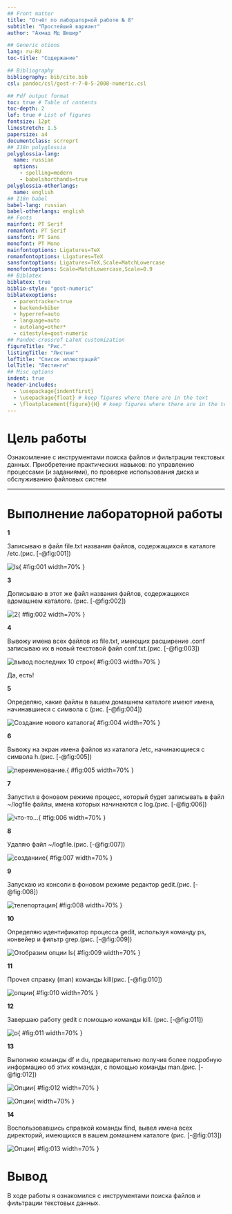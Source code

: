 ```yaml
---
## Front matter
title: "Отчёт по лабораторной работе № 8"
subtitle: "Простейший вариант"
author: "Ахмад Мд Шешир"

## Generic otions
lang: ru-RU
toc-title: "Содержание"

## Bibliography
bibliography: bib/cite.bib
csl: pandoc/csl/gost-r-7-0-5-2008-numeric.csl

## Pdf output format
toc: true # Table of contents
toc-depth: 2
lof: true # List of figures
fontsize: 12pt
linestretch: 1.5
papersize: a4
documentclass: scrreprt
## I18n polyglossia
polyglossia-lang:
  name: russian
  options:
	- spelling=modern
	- babelshorthands=true
polyglossia-otherlangs:
  name: english
## I18n babel
babel-lang: russian
babel-otherlangs: english
## Fonts
mainfont: PT Serif
romanfont: PT Serif
sansfont: PT Sans
monofont: PT Mono
mainfontoptions: Ligatures=TeX
romanfontoptions: Ligatures=TeX
sansfontoptions: Ligatures=TeX,Scale=MatchLowercase
monofontoptions: Scale=MatchLowercase,Scale=0.9
## Biblatex
biblatex: true
biblio-style: "gost-numeric"
biblatexoptions:
  - parentracker=true
  - backend=biber
  - hyperref=auto
  - language=auto
  - autolang=other*
  - citestyle=gost-numeric
## Pandoc-crossref LaTeX customization
figureTitle: "Рис."
listingTitle: "Листинг"
lofTitle: "Список иллюстраций"
lolTitle: "Листинги"
## Misc options
indent: true
header-includes:
  - \usepackage{indentfirst}
  - \usepackage{float} # keep figures where there are in the text
  - \floatplacement{figure}{H} # keep figures where there are in the text
---
```


# Цель работы

Ознакомление с инструментами поиска файлов и фильтрации текстовых данных.
Приобретение практических навыков: по управлению процессами (и заданиями), по
проверке использования диска и обслуживанию файловых систем

***

# Выполнение лабораторной работы

 **1**


Записываю в файл file.txt названия файлов, содержащихся в каталоге /etc.(рис. [-@fig:001])

![ls](image/1.png){  #fig:001 width=70%  }


 **3**
 
Дописываю в этот же файл названия файлов, содержащихся вдомашнем каталоге. (рис. [-@fig:002])

![2](image/2.png){ #fig:002 width=70% }

 **4**

Вывожу имена всех файлов из file.txt, имеющих расширение .conf  записываю их в новый текстовой файл conf.txt.(рис. [-@fig:003])

![вывод последних 10 строк](image/3.png){ #fig:003 width=70% }

Да, есть!

 **5**

Определяю, какие файлы в вашем домашнем каталоге имеют имена, начинавшиеся с символа c (рис. [-@fig:004])

![Создание нового каталога](image/4.png){ #fig:004 width=70% }

 **6**

Вывожу на экран имена файлов из каталога /etc, начинающиеся
с символа h.(рис. [-@fig:005])

![переименование.](image/5.png){ #fig:005 width=70% }

 **7**

Запустил в фоновом режиме процесс, который будет записывать в файл ~/logfile файлы, имена которых начинаются с log.(рис. [-@fig:006])

![что-то...](image/6.png){ #fig:006 width=70% }

 **8**

Удаляю файл ~/logfile.(рис. [-@fig:007])

![созданиие](image/7.png){ #fig:007 width=70% }

 **9**

Запускаю из консоли в фоновом режиме редактор gedit.(рис. [-@fig:008])

![телепортация](image/8.png){ #fig:008 width=70% }

 **10**

Определяю идентификатор процесса gedit, используя команду ps, конвейер и фильтр grep.(рис. [-@fig:009])

![Отобразим опции ls ](image/9.png){ #fig:009 width=70% }

 **11**

Прочел справку (man) команды kill(рис. [-@fig:010])

![опции ](image/10.png){ #fig:010 width=70% }


 **12**

Завершаю работу gedit с помощью команды kill. (рис. [-@fig:011])

![о ](image/11.png){ #fig:011 width=70% }

 **13**

Выполняю команды df и du, предварительно получив более подробную информацию об этих командах, с помощью команды man.(рис. [-@fig:012])

![ Опции ](image/12.png){ #fig:012 width=70% }

![ Опции ](image/13.png){ width=70% }

 **14**

Воспользовавшись справкой команды find, вывел имена всех директорий, имеющихся в вашем домашнем каталоге (рис. [-@fig:013])

![ Опции ](image/14.png){ #fig:013 width=70% }

# Вывод

В ходе работы я ознакомился с инструментами поиска файлов и фильтрации текстовых данных.